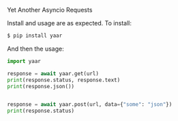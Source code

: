 Yet Another Asyncio Requests

Install and usage are as expected. To install:

```sh
$ pip install yaar
```

And then the usage:

```python
import yaar

response = await yaar.get(url)
print(response.status, response.text)
print(response.json())


response = await yaar.post(url, data={"some": "json"})
print(response.status)
```
